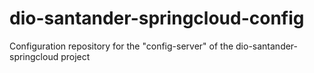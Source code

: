 # dio-santander-springcloud-config
Configuration repository for the "config-server" of the dio-santander-springcloud project
